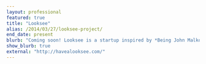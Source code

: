 ```yaml
---
layout: professional
featured: true
title: "Looksee"
alias: /2014/03/27/looksee-project/
end_date: present
blurb: "Coming soon! Looksee is a startup inspired by *Being John Malkovich*."
show_blurb: true
external: "http://havealooksee.com/"
---
```

